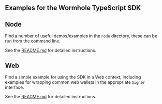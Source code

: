 Examples for the Wormhole TypeScript SDK 
----------------------------------------

## Node

Find a number of useful demos/examples in the `node` directory, these can be run from the command line.

See the [README.md](./node/README.md) for detailed instructions.

## Web

Find a simple example for using the SDK in a Web context, including examples for wrapping common web wallets in the appropriate `Signer` interface.

See the [README.md](./web/README.md) for detailed instructions.
